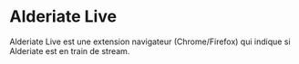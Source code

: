 Alderiate Live
===============

Alderiate Live est une extension navigateur (Chrome/Firefox) qui indique si Alderiate est en train de stream.